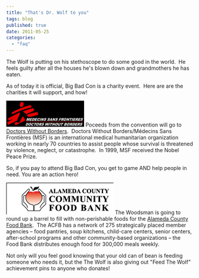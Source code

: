 ```yaml
---
title: "That's Dr. Wolf to you"
tags: blog
published: true
date: 2011-05-25
categories: 
  - "faq"
---
```


The Wolf is putting on his stethoscope to do some good in the world.  He feels guilty after all the houses he's blown down and grandmothers he has eaten.

As of today it is official, Big Bad Con is a charity event.  Here are are the charities it will support, and how!

[![Doctors Without Borders](/images/msf-logo-header.jpg "Doctors Without Borders")](http://www.bigbadcon.com/wp-content/uploads/2011/05/msf-logo-header.jpg) Poceeds from the convention will go to [Doctors Without Borders](http://www.doctorswithoutborders.org/).  Doctors Without Borders/Médecins Sans Frontières (MSF) is an international medical humanitarian organization working in nearly 70 countries to assist people whose survival is threatened by violence, neglect, or catastrophe.  In 1999, MSF received the Nobel Peace Prize.

So, if you pay to attend Big Bad Con, you get to game AND help people in need. You are an action hero!

[![](/images/header_logo_home.gif "Alemeda County Food Bank")](http://www.bigbadcon.com/wp-content/uploads/2011/05/header_logo_home.gif) The Woodsman is going to round up a barrel to fill with non-perishable foods for the [Alameda County Food Bank](http://www.accfb.org/).  The ACFB has a network of 275 strategically placed member agencies – food pantries, soup kitchens, child-care centers, senior centers, after-school programs and other community-based organizations – the Food Bank distributes enough food for 300,000 meals weekly.

Not only will you feel good knowing that your old can of bean is feeding someone who needs it, but the The Wolf is also giving out "Feed The Wolf" achievement pins to anyone who donates!
